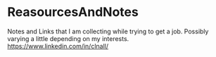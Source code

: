 # ReasourcesAndNotes
Notes and Links that I am collecting while trying to get a job. Possibly varying a little depending on my interests. 
https://www.linkedin.com/in/clnall/
